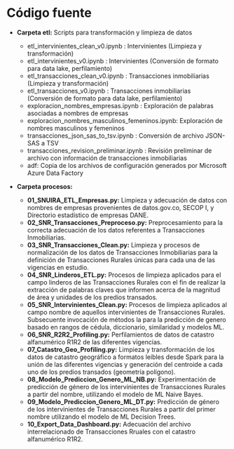 # Código fuente


* **Carpeta etl:** Scripts para transformación y limpieza de datos 
  
  * etl_intervinientes_clean_v0.ipynb : Intervinientes (Limpieza y transformación)
  * etl_intervinientes_v0.ipynb  :  Intervinientes (Conversión de formato para data lake, perfilamiento)
  * etl_transacciones_clean_v0.ipynb : Transacciones inmobiliarias (Limpieza y transformación)
  * etl_transacciones_v0.ipynb :  Transacciones inmobiliarias (Conversión de formato para data lake, perfilamiento)
  * exploracion_nombres_empresas.ipynb : Exploración de palabras asociadas a nombres de empresas 
  * exploracion_nombres_masculinos_femeninos.ipynb: Exploración de nombres masculinos y femeninos
  * transacciones_json_sas_to_tsv.ipynb :  Conversión de archivo JSON-SAS a TSV
  * transacciones_revision_preliminar.ipynb : Revisión preliminar de archivo con información de transacciones inmobiliarias
  * adf: Copia de los archivos de configuración generados por Microsoft Azure Data Factory


* **Carpeta procesos:**


  * **01_SNUIRA_ETL_Empresas.py:** Limpieza y adecuación de datos con nombres de empresas provenientes de datos.gov.co, SECOP I, y Directorio estadístico de empresas DANE.
  * **02_SNR_Transacciones_Preproceso.py:** Preprocesamiento para la correcta adecuación de los datos referentes a Transacciones Inmobiliarias.
  * **03_SNR_Transacciones_Clean.py:** Limpieza y procesos de normalización de los datos de Transacciones Inmobiliarias para la definición de Transacciones Rurales únicas para cada una de las vigencias en estudio.
  * **04_SNR_Linderos_ETL.py:** Procesos de limpieza aplicados para el campo linderos de las Transacciones Rurales con el fin de realizar la extracción de palabras claves que informen acerca de la magnitud de área y unidades de los predios transados.
  * **05_SNR_Intervinientes_Clean.py:** Procesos de limpieza aplicados al campo nombre de aquellos intervinientes de Transacciones Rurales. Subsecuente invocación de métodos la para la predicción de genero basado en rangos de cédula, diccionario, similaridad y modelos ML.
  * **06_SNR_R2R2_Profiling.py:** Perfilamientos de datos de catastro alfanumérico R1R2 de las diferentes vigencias.
  * **07_Catastro_Geo_Profiling.py:** Limpieza y transformación de los datos de catastro geográfico a formatos leíbles desde Spark para la unión de las diferentes vigencias y generación del centroide a cada uno de los predios transados (geometría polígono).
  * **08_Modelo_Prediccion_Genero_ML_NB.py:** Experimentación de predicción de género de los intervinientes de Transacciones Rurales a partir del nombre, utilizando el modelo de ML Naive Bayes.
  * **09_Modelo_Prediccion_Genero_ML_DT.py:** Predicción de género de los intervinientes de Transacciones Rurales a partir del primer nombre utilizando el modelo de ML Decision Trees.
  * **10_Export_Data_Dashboard.py:** Adecuación del archivo interrelacionado de Transacciones Rruales con el catastro alfanumérico R1R2.